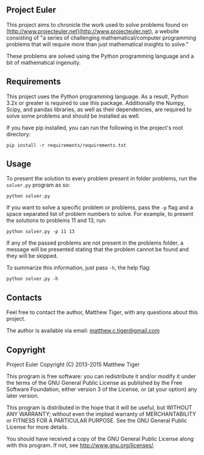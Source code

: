 Project Euler
-------------

This project aims to chronicle the work used to solve problems found on
[http://www.projecteuler.net](http://www.projecteuler.net), a website
consisting of "a series of challenging mathematical/computer programming
problems that will require more than just mathematical insights to solve."

These problems are solved using the Python programming language and a bit
of mathematical ingenuity.

Requirements
------------

This project uses the Python programming language. As a result, Python 3.2x or
greater is required to use this package. Additionally the Numpy, Scipy, and
pandas libraries, as well as their dependencies, are required to solve some
problems and should be installed as well.

If you have pip installed, you can run the following in the project's root
directory:

`pip install -r requirements/requirements.txt`

Usage
-----

To present the solution to every problem present in folder problems, run the
`solver.py` program as so:

`python solver.py`

If you want to solve a specific problem or problems, pass the `-p` flag and a
space separated list of problem numbers to solve. For example, to present the
solutions to problems 11 and 13, run:

`python solver.py -p 11 13`

If any of the passed problems are not present in the problems folder, a message
will be presented stating that the problem cannot be found and they will be
skipped.

To summarize this information, just pass `-h`, the help flag:

`python solver.py -h`

Contacts
--------

Feel free to contact the author, Matthew Tiger, with any questions about this
project.

The author is available via email: matthew.c.tiger@gmail.com

Copyright
---------

Project Euler
Copyright (C) 2013-2015  Matthew Tiger

This program is free software: you can redistribute it and/or modify
it under the terms of the GNU General Public License as published by
the Free Software Foundation, either version 3 of the License, or
(at your option) any later version.

This program is distributed in the hope that it will be useful,
but WITHOUT ANY WARRANTY; without even the implied warranty of
MERCHANTABILITY or FITNESS FOR A PARTICULAR PURPOSE.  See the
GNU General Public License for more details.

You should have received a copy of the GNU General Public License
along with this program.  If not, see <http://www.gnu.org/licenses/>.